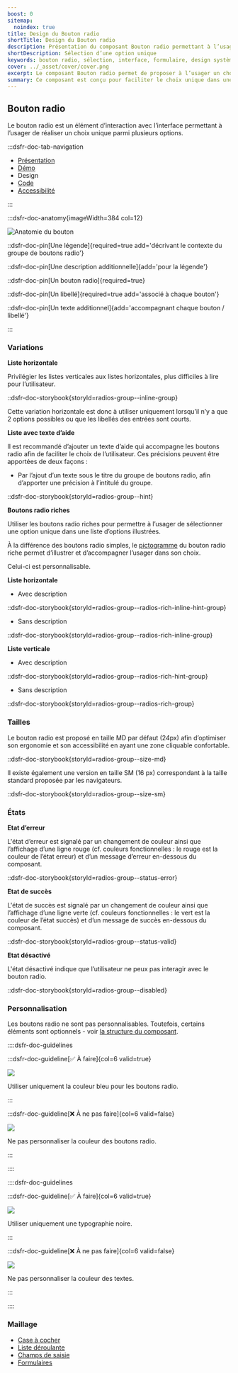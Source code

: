 ```yaml
---
boost: 0
sitemap:
  noindex: true
title: Design du Bouton radio
shortTitle: Design du Bouton radio
description: Présentation du composant Bouton radio permettant à l’usager de sélectionner une option unique parmi un ensemble limité de choix.
shortDescription: Sélection d’une option unique
keywords: bouton radio, sélection, interface, formulaire, design système, DSFR, accessibilité, choix unique
cover: ../_asset/cover/cover.png
excerpt: Le composant Bouton radio permet de proposer à l’usager un choix unique parmi plusieurs options. Il est recommandé pour les listes de 2 à 5 éléments maximum.
summary: Ce composant est conçu pour faciliter le choix unique dans une interface, en particulier dans les formulaires. Il offre différentes dispositions et variations, y compris des versions enrichies avec pictogrammes. Il s’utilise en groupe, avec des libellés clairs et une hiérarchie visuelle cohérente. L’intégration respecte des règles d’ergonomie, d’accessibilité et d’uniformité éditoriale.
---
```


## Bouton radio

Le bouton radio est un élément d’interaction avec l’interface permettant à l’usager de réaliser un choix unique parmi plusieurs options.

:::dsfr-doc-tab-navigation

- [Présentation](../index.md)
- [Démo](../demo/index.md)
- Design
- [Code](../code/index.md)
- [Accessibilité](../accessibility/index.md)

:::

:::dsfr-doc-anatomy{imageWidth=384 col=12}

![Anatomie du bouton](../_asset/anatomy/anatomy-1.png)

::dsfr-doc-pin[Une légende]{required=true add='décrivant le contexte du groupe de boutons radio'}

::dsfr-doc-pin[Une description additionnelle]{add='pour la légende'}

::dsfr-doc-pin[Un bouton radio]{required=true}

::dsfr-doc-pin[Un libellé]{required=true add='associé à chaque bouton'}

::dsfr-doc-pin[Un texte additionnel]{add='accompagnant chaque bouton / libellé'}

:::

### Variations

**Liste horizontale**

Privilégier les listes verticales aux listes horizontales, plus difficiles à lire pour l’utilisateur.

::dsfr-doc-storybook{storyId=radios-group--inline-group}

Cette variation horizontale est donc à utiliser uniquement lorsqu’il n’y a que 2 options possibles ou que les libellés des entrées sont courts.

**Liste avec texte d’aide**

Il est recommandé d’ajouter un texte d’aide qui accompagne les boutons radio afin de faciliter le choix de l’utilisateur. Ces précisions peuvent être apportées de deux façons :

- Par l’ajout d’un texte sous le titre du groupe de boutons radio, afin d’apporter une précision à l’intitulé du groupe.

::dsfr-doc-storybook{storyId=radios-group--hint}

**Boutons radio riches**

Utiliser les boutons radio riches pour permettre à l’usager de sélectionner une option unique dans une liste d’options illustrées.

À la différence des boutons radio simples, le [pictogramme](../../../../../core/_part/doc/pictogram/index.md) du bouton radio riche permet d’illustrer et d’accompagner l’usager dans son choix.

Celui-ci est personnalisable.

**Liste horizontale**

- Avec description

::dsfr-doc-storybook{storyId=radios-group--radios-rich-inline-hint-group}

- Sans description

::dsfr-doc-storybook{storyId=radios-group--radios-rich-inline-group}

**Liste verticale**

- Avec description

::dsfr-doc-storybook{storyId=radios-group--radios-rich-hint-group}

- Sans description

::dsfr-doc-storybook{storyId=radios-group--radios-rich-group}

### Tailles

Le bouton radio est proposé en taille MD par défaut (24px) afin d’optimiser son ergonomie et son accessibilité en ayant une zone cliquable confortable.

::dsfr-doc-storybook{storyId=radios-group--size-md}

Il existe également une version en taille SM (16 px) correspondant à la taille standard proposée par les navigateurs.

::dsfr-doc-storybook{storyId=radios-group--size-sm}

### États

**Etat d’erreur**

L'état d’erreur est signalé par un changement de couleur ainsi que l’affichage d’une ligne rouge (cf. couleurs fonctionnelles : le rouge est la couleur de l’état erreur) et d’un message d’erreur en-dessous du composant.

::dsfr-doc-storybook{storyId=radios-group--status-error}

**Etat de succès**

L'état de succès est signalé par un changement de couleur ainsi que l’affichage d’une ligne verte (cf. couleurs fonctionnelles : le vert est la couleur de l’état succès) et d’un message de succès en-dessous du composant.

::dsfr-doc-storybook{storyId=radios-group--status-valid}

**Etat désactivé**

L'état désactivé indique que l’utilisateur ne peux pas interagir avec le bouton radio.

::dsfr-doc-storybook{storyId=radios-group--disabled}

### **Personnalisation**

Les boutons radio ne sont pas personnalisables. Toutefois, certains éléments sont optionnels - voir [la structure du composant](#bouton-radio).

::::dsfr-doc-guidelines

:::dsfr-doc-guideline[✅ À faire]{col=6 valid=true}

![](../_asset/custom/do-1.png)

Utiliser uniquement la couleur bleu pour les boutons radio.

:::

:::dsfr-doc-guideline[❌ À ne pas faire]{col=6 valid=false}

![](../_asset/custom/dont-1.png)

Ne pas personnaliser la couleur des boutons radio.

:::

::::

::::dsfr-doc-guidelines

:::dsfr-doc-guideline[✅ À faire]{col=6 valid=true}

![](../_asset/custom/do-2.png)

Utiliser uniquement une typographie noire.

:::

:::dsfr-doc-guideline[❌ À ne pas faire]{col=6 valid=false}

![](../_asset/custom/dont-2.png)

Ne pas personnaliser la couleur des textes.

:::

::::

### Maillage

- [Case à cocher](../../../../checkbox/_part/doc/index.md)
- [Liste déroulante](../../../../select/_part/doc/index.md)
- [Champs de saisie](../../../../input/_part/doc/index.md)
- [Formulaires](../../../../form/_part/doc/index.md)
